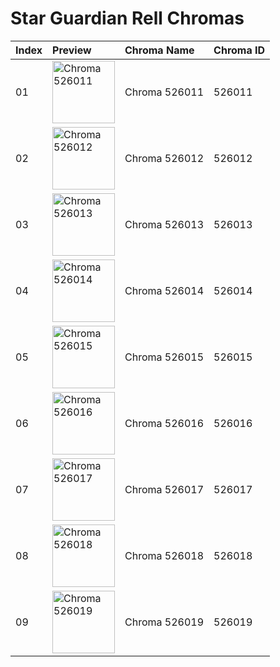 # Star Guardian Rell Chromas

| Index | Preview | Chroma Name | Chroma ID |
|:---|:---|:---|:---|
| 01 | <img src='https://raw.communitydragon.org/latest/plugins/rcp-be-lol-game-data/global/default/v1/champion-chroma-images/526/526011.png' alt='Chroma 526011' width='100'> | Chroma 526011 | 526011 |
| 02 | <img src='https://raw.communitydragon.org/latest/plugins/rcp-be-lol-game-data/global/default/v1/champion-chroma-images/526/526012.png' alt='Chroma 526012' width='100'> | Chroma 526012 | 526012 |
| 03 | <img src='https://raw.communitydragon.org/latest/plugins/rcp-be-lol-game-data/global/default/v1/champion-chroma-images/526/526013.png' alt='Chroma 526013' width='100'> | Chroma 526013 | 526013 |
| 04 | <img src='https://raw.communitydragon.org/latest/plugins/rcp-be-lol-game-data/global/default/v1/champion-chroma-images/526/526014.png' alt='Chroma 526014' width='100'> | Chroma 526014 | 526014 |
| 05 | <img src='https://raw.communitydragon.org/latest/plugins/rcp-be-lol-game-data/global/default/v1/champion-chroma-images/526/526015.png' alt='Chroma 526015' width='100'> | Chroma 526015 | 526015 |
| 06 | <img src='https://raw.communitydragon.org/latest/plugins/rcp-be-lol-game-data/global/default/v1/champion-chroma-images/526/526016.png' alt='Chroma 526016' width='100'> | Chroma 526016 | 526016 |
| 07 | <img src='https://raw.communitydragon.org/latest/plugins/rcp-be-lol-game-data/global/default/v1/champion-chroma-images/526/526017.png' alt='Chroma 526017' width='100'> | Chroma 526017 | 526017 |
| 08 | <img src='https://raw.communitydragon.org/latest/plugins/rcp-be-lol-game-data/global/default/v1/champion-chroma-images/526/526018.png' alt='Chroma 526018' width='100'> | Chroma 526018 | 526018 |
| 09 | <img src='https://raw.communitydragon.org/latest/plugins/rcp-be-lol-game-data/global/default/v1/champion-chroma-images/526/526019.png' alt='Chroma 526019' width='100'> | Chroma 526019 | 526019 |
